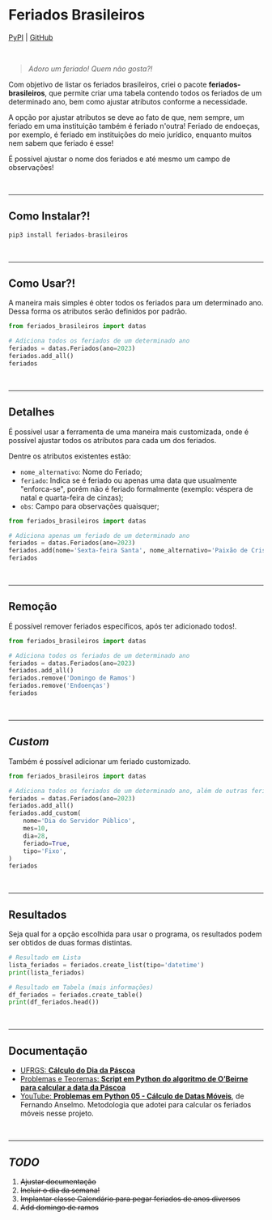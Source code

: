 # Feriados Brasileiros

[PyPI](https://pypi.org/project/feriados-brasileiros) | [GitHub](https://github.com/michelmetran/feriados)

<br>

> _Adoro um feriado! Quem não gosta?!_

Com objetivo de listar os feriados brasileiros, criei o pacote **feriados-brasileiros**, que permite criar uma tabela contendo todos os feriados de um determinado ano, bem como ajustar atributos conforme a necessidade.

A opção por ajustar atributos se deve ao fato de que, nem sempre, um feriado em uma instituição também é feriado n'outra! Feriado de endoeças, por exemplo, é feriado em instituições do meio jurídico, enquanto muitos nem sabem que feriado é esse!

É possível ajustar o nome dos feriados e até mesmo um campo de observações!

<br>

---

## Como Instalar?!

```python
pip3 install feriados-brasileiros
```

<br>

---

## Como Usar?!

A maneira mais simples é obter todos os feriados para um determinado ano. Dessa forma os atributos serão definidos por padrão.

```python
from feriados_brasileiros import datas

# Adiciona todos os feriados de um determinado ano
feriados = datas.Feriados(ano=2023)
feriados.add_all()
feriados
```

<br>

---

## Detalhes

É possível usar a ferramenta de uma maneira mais customizada, onde é possível ajustar todos os atributos para cada um dos feriados.

Dentre os atributos existentes estão:

- `nome_alternativo`: Nome do Feriado;
- `feriado`: Indica se é feriado ou apenas uma data que usualmente "enforca-se", porém não é feriado formalmente (exemplo: véspera de natal e quarta-feira de cinzas);
- `obs`: Campo para observações quaisquer;

```python
from feriados_brasileiros import datas

# Adiciona apenas um feriado de um determinado ano
feriados = datas.Feriados(ano=2023)
feriados.add(nome='Sexta-feira Santa', nome_alternativo='Paixão de Cristo', obs='Também conhecido como Sexta-feira Santa')
feriados
```

<br>

---

## Remoção

É possível remover feriados específicos, após ter adicionado todos!.

```python
from feriados_brasileiros import datas

# Adiciona todos os feriados de um determinado ano
feriados = datas.Feriados(ano=2023)
feriados.add_all()
feriados.remove('Domingo de Ramos')
feriados.remove('Endoenças')
feriados
```

<br>

---

## _Custom_

Também é possível adicionar um feriado customizado.

```python
from feriados_brasileiros import datas

# Adiciona todos os feriados de um determinado ano, além de outras feriados customizados (municipais e estaduais, por exemplo)
feriados = datas.Feriados(ano=2023)
feriados.add_all()
feriados.add_custom(
    nome='Dia do Servidor Público',
    mes=10,
    dia=28,
    feriado=True,
    tipo='Fixo',
)
feriados
```

<br>

---

## Resultados

Seja qual for a opção escolhida para usar o programa, os resultados podem ser obtidos de duas formas distintas.

```python
# Resultado em Lista
lista_feriados = feriados.create_list(tipo='datetime')
print(lista_feriados)

# Resultado em Tabela (mais informações)
df_feriados = feriados.create_table()
print(df_feriados.head())
```

<br>

---

## Documentação

- [UFRGS: **Cálculo do Dia da Páscoa**](https://www.inf.ufrgs.br/~cabral/Pascoa.html)
- [Problemas e Teoremas: **Script em Python do algoritmo de O’Beirne para calcular a data da Páscoa**](https://problemasteoremas.wordpress.com/2010/02/17/script-em-python-do-algoritmo-de-obeirne-para-calcular-o-dia-e-o-mes-do-domingo-de-pascoa/)
- [YouTube: **Problemas em Python 05 - Cálculo de Datas Móveis**](https://www.youtube.com/watch?v=wbM7YhfcSqs), de Fernando Anselmo. Metodologia que adotei para calcular os feriados móveis nesse projeto.

<br>

---

## _TODO_

1. ~~Ajustar documentação~~
2. ~~Incluir o dia da semana!~~
3. ~~Implantar classe Calendário para pegar feriados de anos diversos~~
4. ~~Add domingo de ramos~~
